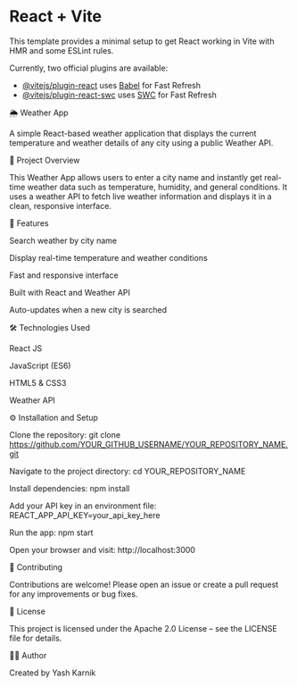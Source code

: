 # React + Vite

This template provides a minimal setup to get React working in Vite with HMR and some ESLint rules.

Currently, two official plugins are available:

- [@vitejs/plugin-react](https://github.com/vitejs/vite-plugin-react/blob/main/packages/plugin-react/README.md) uses [Babel](https://babeljs.io/) for Fast Refresh
- [@vitejs/plugin-react-swc](https://github.com/vitejs/vite-plugin-react-swc) uses [SWC](https://swc.rs/) for Fast Refresh



🌦️ Weather App

A simple React-based weather application that displays the current temperature and weather details of any city using a public Weather API.

🧠 Project Overview

This Weather App allows users to enter a city name and instantly get real-time weather data such as temperature, humidity, and general conditions.
It uses a weather API to fetch live weather information and displays it in a clean, responsive interface.

🚀 Features

Search weather by city name

Display real-time temperature and weather conditions

Fast and responsive interface

Built with React and Weather API

Auto-updates when a new city is searched

🛠️ Technologies Used

React JS

JavaScript (ES6)

HTML5 & CSS3

Weather API

⚙️ Installation and Setup

Clone the repository:
git clone https://github.com/YOUR_GITHUB_USERNAME/YOUR_REPOSITORY_NAME.git

Navigate to the project directory:
cd YOUR_REPOSITORY_NAME

Install dependencies:
npm install

Add your API key in an environment file:
REACT_APP_API_KEY=your_api_key_here

Run the app:
npm start

Open your browser and visit:
http://localhost:3000

🤝 Contributing

Contributions are welcome!
Please open an issue or create a pull request for any improvements or bug fixes.

🧾 License

This project is licensed under the Apache 2.0 License – see the LICENSE file for details.

👨‍💻 Author

Created by Yash Karnik
